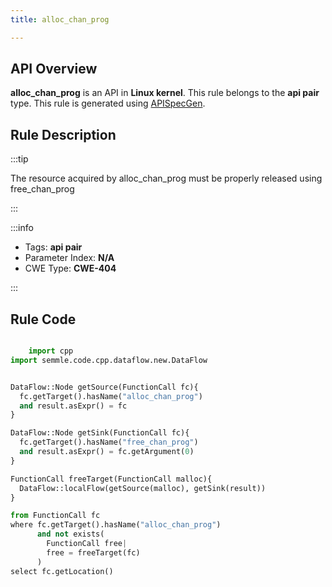 ```yaml
---
title: alloc_chan_prog

---
```



## API Overview
**alloc_chan_prog** is an API in **Linux kernel**. This rule belongs to the **api pair** type. This rule is generated using [APISpecGen](../../tools/APISpecGen).
## Rule Description

:::tip

The resource acquired by alloc_chan_prog must be properly released using free_chan_prog

:::

:::info

- Tags: **api pair**
- Parameter Index: **N/A**
- CWE Type: **CWE-404**

:::

## Rule Code
```python

    import cpp
import semmle.code.cpp.dataflow.new.DataFlow


DataFlow::Node getSource(FunctionCall fc){
  fc.getTarget().hasName("alloc_chan_prog")
  and result.asExpr() = fc
}

DataFlow::Node getSink(FunctionCall fc){
  fc.getTarget().hasName("free_chan_prog")
  and result.asExpr() = fc.getArgument(0)
}

FunctionCall freeTarget(FunctionCall malloc){
  DataFlow::localFlow(getSource(malloc), getSink(result))
}

from FunctionCall fc
where fc.getTarget().hasName("alloc_chan_prog")
      and not exists(
        FunctionCall free| 
        free = freeTarget(fc)
      )
select fc.getLocation()

    
```